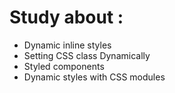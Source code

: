 # Study about :
- Dynamic inline styles
- Setting CSS class Dynamically
- Styled components
- Dynamic styles with CSS modules
